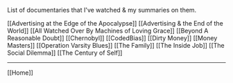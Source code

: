 List of documentaries that I've watched & my summaries on them.


[[Advertising at the Edge of the Apocalypse]]
[[Advertising & the End of the World]]
[[All Watched Over By Machines of Loving Grace]]
[[Beyond A Reasonable Doubt]]
[[Chernobyl]]
[[CodedBias]]
[[Dirty Money]]
[[Money Masters]]
[[Operation Varsity Blues]]
[[The Family]]
[[The Inside Job]]
[[The Social Dilemma]]
[[The Century of Self]]


___



[[Home]]